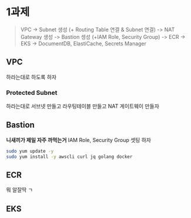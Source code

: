 # 1과제

> VPC -> Subnet 생성 (+ Routing Table 연결 & Subnet 연결) -> NAT Gateway 생성 -> Bastion 셍성 (+IAM Role, Security Group) -> ECR -> EKS -> DocumentDB, ElastiCache, Secrets Manager

## VPC

하라는대로 하도록 하자

### Protected Subnet

하라는대로 서브넷 만들고 라우팅테이블 만들고 NAT 게이트웨이 만들자

## Bastion

**니새끼가 제일 자주 까먹는거**
IAM Role, Security Group 셋팅 하자

```bash
sudo yum update -y
sudo yum install -y awscli curl jq golang docker
```

## ECR

뭐 알잘딱 ㄱ

## EKS
